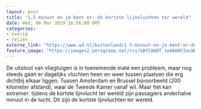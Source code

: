 ```yaml
---
layout: post
title: "1,5 minuut en je bent er: de kortste lijnvluchten ter wereld"
date: Wed, 06 Mar 2019 18:56:00 GMT
categories: 
- overig 
- reizen 
externe_link: "https://www.ad.nl/buitenland/1-5-minuut-en-je-bent-er-de-kortste-lijnvluchten-ter-wereld~a25a5e4c/"
feature_image: "https://images2.persgroep.net/rcs/kBfCAABT_ieA6O0FZocWDF4_Tls/diocontent/142984253/_fitwidth/400/?appId=21791a8992982cd8da851550a453bd7f&quality=0.7"
---
```


De uitstoot van vliegtuigen is in toenemende mate een probleem, maar nog steeds gaan er dagelijks vluchten heen en weer tussen plaatsen die erg dichtbij elkaar liggen. Tussen Amsterdam en Brussel bijvoorbeeld (200 kilometer afstand), waar de Tweede Kamer vanaf wil. Maar het kan extremer: tijdens de kortste lijnvlucht ter wereld zijn passagiers anderhalve minuut in de lucht. Dit zijn de kortste lijnvluchten ter wereld.
